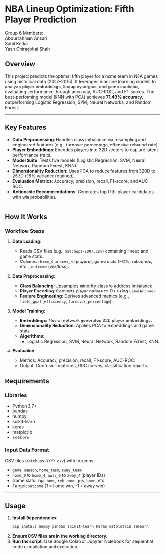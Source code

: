 # NBA Lineup Optimization: Fifth Player Prediction

Group 6 Members: <br/>
Abdurrahman Ansari <br/>
Sahil Ketkar<br/>
Yash Chiragbhai Shah

## Overview  
This project predicts the optimal fifth player for a home team in NBA games using historical data (2007–2015). It leverages machine learning models to analyze player embeddings, lineup synergies, and game statistics, evaluating performance through accuracy, AUC-ROC, and F1-scores. The best-performing model (KNN with PCA) achieves **71.49% accuracy**, outperforming Logistic Regression, SVM, Neural Networks, and Random Forest.

---

## Key Features  
- **Data Preprocessing**: Handles class imbalance via resampling and engineered features (e.g., turnover percentage, offensive rebound rate).  
- **Player Embeddings**: Encodes players into 32D vectors to capture latent performance traits.  
- **Model Suite**: Tests five models (Logistic Regression, SVM, Neural Network, Random Forest, KNN).  
- **Dimensionality Reduction**: Uses PCA to reduce features from 320D to 253D (95% variance retained).  
- **Evaluation Metrics**: Accuracy, precision, recall, F1-score, and AUC-ROC.  
- **Actionable Recommendations**: Generates top fifth-player candidates with win probabilities.  

---

## How It Works  

### Workflow Steps  
1. **Data Loading**:  
   - Reads CSV files (e.g., `matchups-2007.csv`) containing lineup and game stats.  
   - Columns: `home_0` to `home_4` (players), game stats (FG%, rebounds, etc.), `outcome` (win/loss).  

2. **Data Preprocessing**:  
   - **Class Balancing**: Upsamples minority class to address imbalance.  
   - **Player Encoding**: Converts player names to IDs using `LabelEncoder`.  
   - **Feature Engineering**: Derives advanced metrics (e.g., `field_goal_efficiency`, `turnover_percentage`).  

3. **Model Training**:  
   - **Embeddings**: Neural network generates 32D player embeddings.  
   - **Dimensionality Reduction**: Applies PCA to embeddings and game stats.  
   - **Algorithms**:  
     - Logistic Regression, SVM, Neural Network, Random Forest, KNN.  

4. **Evaluation**:  
   - Metrics: Accuracy, precision, recall, F1-score, AUC-ROC.  
   - Output: Confusion matrices, ROC curves, classification reports.  

## Requirements  
### Libraries  
- Python 3.7+  
- pandas  
- numpy  
- scikit-learn  
- keras  
- matplotlib  
- seaborn  

### Input Data Format  
CSV files (`matchups-YYYY.csv`) with columns:  
- `game`, `season`, `home_team`, `away_team`  
- `home_0` to `home_4`, `away_0` to `away_4` (player IDs)  
- Game stats: `fga_home`, `reb_home`, `pts_home`, etc.  
- Target: `outcome` (1 = home win, -1 = away win)  

---

## Usage  
1. **Install Dependencies**:  
   ```bash
   pip install numpy pandas scikit-learn keras matplotlib seaborn
2. **Ensure CSV files are in the working directory.**
3. **Run the script**: Use Google Colab or Jupyter Notebook for sequential code compilation and execution.
